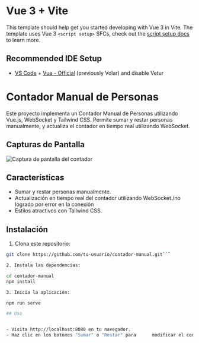 # Vue 3 + Vite

This template should help get you started developing with Vue 3 in Vite. The template uses Vue 3 `<script setup>` SFCs, check out the [script setup docs](https://v3.vuejs.org/api/sfc-script-setup.html#sfc-script-setup) to learn more.

## Recommended IDE Setup

- [VS Code](https://code.visualstudio.com/) + [Vue - Official](https://marketplace.visualstudio.com/items?itemName=Vue.volar) (previously Volar) and disable Vetur

# Contador Manual de Personas

Este proyecto implementa un Contador Manual de Personas utilizando Vue.js, WebSocket y Tailwind CSS. Permite sumar y restar personas manualmente, y actualiza el contador en tiempo real utilizando WebSocket.

## Capturas de Pantalla

![Captura de pantalla del contador](/screenshots/contador.png)

## Características

- Sumar y restar personas manualmente.
- Actualización en tiempo real del contador utilizando WebSocket./no logrado por error en la conexión
- Estilos atractivos con Tailwind CSS.

## Instalación

1. Clona este repositorio:

```bash
git clone https://github.com/tu-usuario/contador-manual.git```

2. Instala las dependencias:

cd contador-manual
npm install

3. Inicia la aplicación:

npm run serve

## Uso


- Visita http://localhost:8080 en tu navegador.
- Haz clic en los botones "Sumar" o "Restar" para      modificar el contador manualmente.
